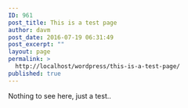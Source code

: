```yaml
---
ID: 961
post_title: This is a test page
author: davm
post_date: 2016-07-19 06:31:49
post_excerpt: ""
layout: page
permalink: >
  http://localhost/wordpress/this-is-a-test-page/
published: true
---
```

Nothing to see here, just a test..